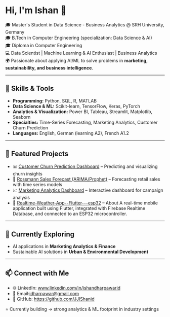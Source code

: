 # Hi, I'm Ishan 👋  

🎓 Master's Student in Data Science - Business Analytics @ SRH University, Germany  
🎓 B.Tech in Computer Engineering (specialization: Data Science & AI)  
🎓 Diploma in Computer Engineering  
💻 Data Scientist | Machine Learning & AI Enthusiast | Business Analytics  
🌍 Passionate about applying AI/ML to solve problems in **marketing, sustainability, and business intelligence**.  

---

## 🚀 Skills & Tools  
- **Programming:** Python, SQL, R, MATLAB  
- **Data Science & ML:** Scikit-learn, TensorFlow, Keras, PyTorch  
- **Analytics & Visualization:** Power BI, Tableau, Streamlit, Matplotlib, Seaborn  
- **Specialties:** Time-Series Forecasting, Marketing Analytics, Customer Churn Prediction  
- **Languages:** English, German (learning A2), French A1.2  

---

## 📌 Featured Projects  
- 📊 [Customer Churn Prediction Dashboard]((https://github.com/JJIShanid/Customer-Churn-Prediction-Dashboard)) – Predicting and visualizing churn insights  
- 🛒 [Rossmann Sales Forecast (ARIMA/Prophet)]((https://github.com/JJIShanid/ARIMA-Rossmann-Forecast)) – Forecasting retail sales with time series models  
- 📈 [Marketing Analytics Dashboard]((https://github.com/JJIShanid/maven-marketing-analytics-dashboard)) – Interactive dashboard for campaign analysis  
- 🏥 [Realtime-Weather-App--Flutter---esp32](https://github.com/JJIShanid/Realtime-Weather-App--Flutter---esp32) – About
A real-time mobile application built using Flutter, integrated with Firebase Realtime Database, and connected to an ESP32 microcontroller.
---

## 🌟 Currently Exploring  
- AI applications in **Marketing Analytics & Finance**  
- Sustainable AI solutions in **Urban & Environmental Development**  

---

## 📫 Connect with Me  
- 🌐 LinkedIn: www.linkedin.com/in/ishandharpawarid 
- 📧 Email:idharpawar@gmail.com   
- 🐙 GitHub: https://github.com/JJIShanid   
 

⭐ Currently building → strong analytics & ML footprint in industry settings  
